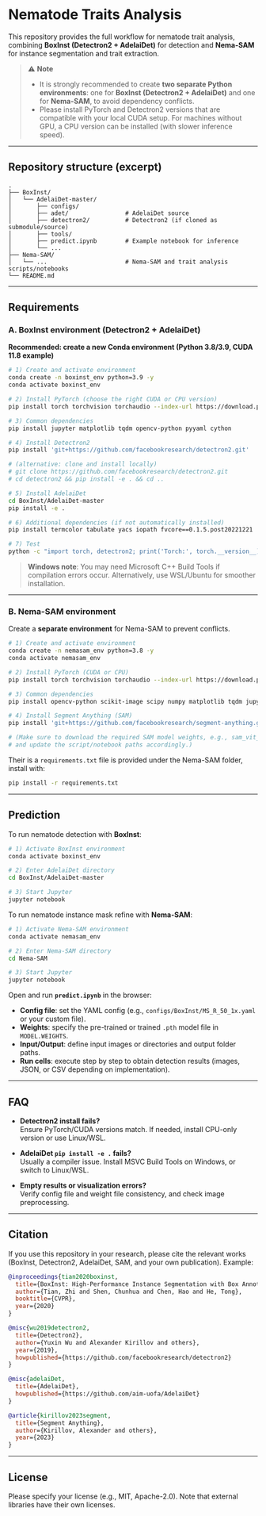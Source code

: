 # Nematode Traits Analysis

This repository provides the full workflow for nematode trait analysis, combining **BoxInst (Detectron2 + AdelaiDet)** for detection and **Nema-SAM** for instance segmentation and trait extraction.

> ⚠️ **Note**  
> - It is strongly recommended to create **two separate Python environments**: one for **BoxInst (Detectron2 + AdelaiDet)** and one for **Nema-SAM**, to avoid dependency conflicts.  
> - Please install PyTorch and Detectron2 versions that are compatible with your local CUDA setup. For machines without GPU, a CPU version can be installed (with slower inference speed).

---

## Repository structure (excerpt)

```
.
├── BoxInst/
│   └── AdelaiDet-master/
│       ├── configs/
│       ├── adet/                # AdelaiDet source
│       ├── detectron2/          # Detectron2 (if cloned as submodule/source)
│       ├── tools/
│       ├── predict.ipynb        # Example notebook for inference
│       └── ...
├── Nema-SAM/
│   └── ...                      # Nema-SAM and trait analysis scripts/notebooks
└── README.md
```

---

## Requirements

### A. BoxInst environment (Detectron2 + AdelaiDet)

**Recommended: create a new Conda environment (Python 3.8/3.9, CUDA 11.8 example)**

```bash
# 1) Create and activate environment
conda create -n boxinst_env python=3.9 -y
conda activate boxinst_env

# 2) Install PyTorch (choose the right CUDA or CPU version)
pip install torch torchvision torchaudio --index-url https://download.pytorch.org/whl/cu118

# 3) Common dependencies
pip install jupyter matplotlib tqdm opencv-python pyyaml cython

# 4) Install Detectron2
pip install 'git+https://github.com/facebookresearch/detectron2.git'

# (alternative: clone and install locally)
# git clone https://github.com/facebookresearch/detectron2.git
# cd detectron2 && pip install -e . && cd ..

# 5) Install AdelaiDet
cd BoxInst/AdelaiDet-master
pip install -e .

# 6) Additional dependencies (if not automatically installed)
pip install termcolor tabulate yacs iopath fvcore==0.1.5.post20221221

# 7) Test
python -c "import torch, detectron2; print('Torch:', torch.__version__); print('Detectron2 OK')"
```

> **Windows note**: You may need Microsoft C++ Build Tools if compilation errors occur. Alternatively, use WSL/Ubuntu for smoother installation.

---

### B. Nema-SAM environment

Create a **separate environment** for Nema-SAM to prevent conflicts.

```bash
# 1) Create and activate environment
conda create -n nemasam_env python=3.8 -y
conda activate nemasam_env

# 2) Install PyTorch (CUDA or CPU)
pip install torch torchvision torchaudio --index-url https://download.pytorch.org/whl/cu118

# 3) Common dependencies
pip install opencv-python scikit-image scipy numpy matplotlib tqdm jupyter

# 4) Install Segment Anything (SAM)
pip install 'git+https://github.com/facebookresearch/segment-anything.git'

# (Make sure to download the required SAM model weights, e.g., sam_vit_h_4b8939.pth,
# and update the script/notebook paths accordingly.)
```

Their is a `requirements.txt` file is provided under the Nema-SAM folder, install with:

```bash
pip install -r requirements.txt
```

---

## Prediction

To run nematode detection with **BoxInst**:

```bash
# 1) Activate BoxInst environment
conda activate boxinst_env

# 2) Enter AdelaiDet directory
cd BoxInst/AdelaiDet-master

# 3) Start Jupyter
jupyter notebook
```

To run nematode instance mask refine with **Nema-SAM**:
```bash
# 1) Activate Nema-SAM environment
conda activate nemasam_env

# 2) Enter Nema-SAM directory
cd Nema-SAM

# 3) Start Jupyter
jupyter notebook
```

Open and run **`predict.ipynb`** in the browser:

- **Config file**: set the YAML config (e.g., `configs/BoxInst/MS_R_50_1x.yaml` or your custom file).  
- **Weights**: specify the pre-trained or trained `.pth` model file in `MODEL.WEIGHTS`.  
- **Input/Output**: define input images or directories and output folder paths.  
- **Run cells**: execute step by step to obtain detection results (images, JSON, or CSV depending on implementation).

---

## FAQ

- **Detectron2 install fails?**  
  Ensure PyTorch/CUDA versions match. If needed, install CPU-only version or use Linux/WSL.  

- **AdelaiDet `pip install -e .` fails?**  
  Usually a compiler issue. Install MSVC Build Tools on Windows, or switch to Linux/WSL.  

- **Empty results or visualization errors?**  
  Verify config file and weight file consistency, and check image preprocessing.  

---

## Citation

If you use this repository in your research, please cite the relevant works (BoxInst, Detectron2, AdelaiDet, SAM, and your own publication). Example:

```bibtex
@inproceedings{tian2020boxinst,
  title={BoxInst: High-Performance Instance Segmentation with Box Annotations},
  author={Tian, Zhi and Shen, Chunhua and Chen, Hao and He, Tong},
  booktitle={CVPR},
  year={2020}
}

@misc{wu2019detectron2,
  title={Detectron2},
  author={Yuxin Wu and Alexander Kirillov and others},
  year={2019},
  howpublished={https://github.com/facebookresearch/detectron2}
}

@misc{adelaiDet,
  title={AdelaiDet},
  howpublished={https://github.com/aim-uofa/AdelaiDet}
}

@article{kirillov2023segment,
  title={Segment Anything},
  author={Kirillov, Alexander and others},
  year={2023}
}
```

---

## License

Please specify your license (e.g., MIT, Apache-2.0). Note that external libraries have their own licenses.
